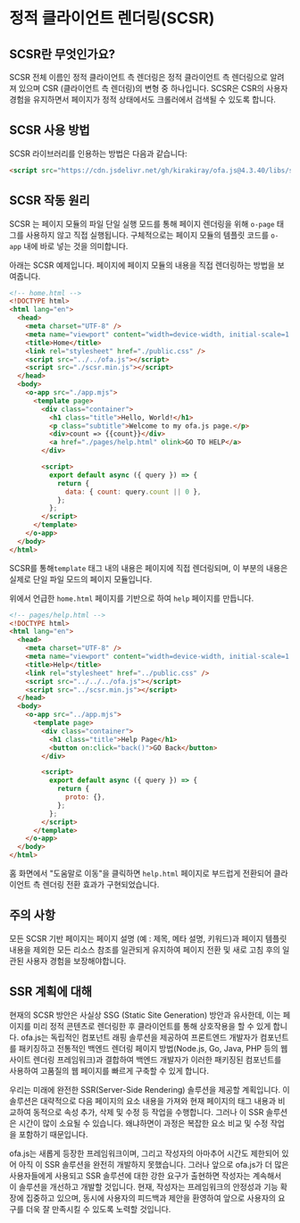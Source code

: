 # 정적 클라이언트 렌더링(SCSR)

## SCSR란 무엇인가요?

SCSR 전체 이름인 정적 클라이언트 측 렌더링은 정적 클라이언트 측 렌더링으로 알려져 있으며 CSR (클라이언트 측 렌더링)의 변형 중 하나입니다. SCSR은 CSR의 사용자 경험을 유지하면서 페이지가 정적 상태에서도 크롤러에서 검색될 수 있도록 합니다.

## SCSR 사용 방법

SCSR 라이브러리를 인용하는 방법은 다음과 같습니다:

```html
<script src="https://cdn.jsdelivr.net/gh/kirakiray/ofa.js@4.3.40/libs/scsr/dist/scsr.min.js"></script>
```

## SCSR 작동 원리

SCSR 는 페이지 모듈의 파일 단일 실행 모드를 통해 페이지 렌더링을 위해 `o-page` 태그를 사용하지 않고 직접 실행됩니다. 구체적으로는 페이지 모듈의 템플릿 코드를 `o-app` 내에 바로 넣는 것을 의미합니다.

아래는 SCSR 예제입니다. 페이지에 페이지 모듈의 내용을 직접 렌더링하는 방법을 보여줍니다.

```html
<!-- home.html -->
<!DOCTYPE html>
<html lang="en">
  <head>
    <meta charset="UTF-8" />
    <meta name="viewport" content="width=device-width, initial-scale=1.0" />
    <title>Home</title>
    <link rel="stylesheet" href="./public.css" />
    <script src="../../ofa.js"></script>
    <script src="./scsr.min.js"></script>
  </head>
  <body>
    <o-app src="./app.mjs">
      <template page>
        <div class="container">
          <h1 class="title">Hello, World!</h1>
          <p class="subtitle">Welcome to my ofa.js page.</p>
          <div>count => {{count}}</div>
          <a href="./pages/help.html" olink>GO TO HELP</a>
        </div>

        <script>
          export default async ({ query }) => {
            return {
              data: { count: query.count || 0 },
            };
          };
        </script>
      </template>
    </o-app>
  </body>
</html>
```

SCSR를 통해`template` 태그 내의 내용은 페이지에 직접 렌더링되며, 이 부분의 내용은 실제로 단일 파일 모드의 페이지 모듈입니다.

위에서 언급한 `home.html` 페이지를 기반으로 하여 `help` 페이지를 만듭니다.

```html
<!-- pages/help.html -->
<!DOCTYPE html>
<html lang="en">
  <head>
    <meta charset="UTF-8" />
    <meta name="viewport" content="width=device-width, initial-scale=1.0" />
    <title>Help</title>
    <link rel="stylesheet" href="../public.css" />
    <script src="../../../ofa.js"></script>
    <script src="../scsr.min.js"></script>
  </head>
  <body>
    <o-app src="../app.mjs">
      <template page>
        <div class="container">
          <h1 class="title">Help Page</h1>
          <button on:click="back()">GO Back</button>
        </div>

        <script>
          export default async ({ query }) => {
            return {
              proto: {},
            };
          };
        </script>
      </template>
    </o-app>
  </body>
</html>

```

홈 화면에서 "도움말로 이동"을 클릭하면 `help.html` 페이지로 부드럽게 전환되어 클라이언트 측 렌더링 전환 효과가 구현되었습니다.

## 주의 사항

모든 SCSR 기반 페이지는 페이지 설명 (예 : 제목, 메타 설명, 키워드)과 페이지 템플릿 내용을 제외한 모든 리소스 참조를 일관되게 유지하여 페이지 전환 및 새로 고침 후의 일관된 사용자 경험을 보장해야합니다.

## SSR 계획에 대해

현재의 SCSR 방안은 사실상 SSG (Static Site Generation) 방안과 유사한데, 이는 페이지를 미리 정적 콘텐츠로 렌더링한 후 클라이언트를 통해 상호작용을 할 수 있게 합니다. ofa.js는 독립적인 컴포넌트 래핑 솔루션을 제공하여 프론트엔드 개발자가 컴포넌트를 패키징하고 전통적인 백엔드 렌더링 페이지 방법(Node.js, Go, Java, PHP 등의 웹 사이트 렌더링 프레임워크)과 결합하여 백엔드 개발자가 이러한 패키징된 컴포넌트를 사용하여 고품질의 웹 페이지를 빠르게 구축할 수 있게 합니다.

우리는 미래에 완전한 SSR(Server-Side Rendering) 솔루션을 제공할 계획입니다. 이 솔루션은 대략적으로 다음 페이지의 요소 내용을 가져와 현재 페이지의 태그 내용과 비교하여 동적으로 속성 추가, 삭제 및 수정 등 작업을 수행합니다. 그러나 이 SSR 솔루션은 시간이 많이 소요될 수 있습니다. 왜냐하면이 과정은 복잡한 요소 비교 및 수정 작업을 포함하기 때문입니다.

ofa.js는 새롭게 등장한 프레임워크이며, 그리고 작성자의 아마추어 시간도 제한되어 있어 아직 이 SSR 솔루션을 완전히 개발하지 못했습니다. 그러나 앞으로 ofa.js가 더 많은 사용자들에게 사용되고 SSR 솔루션에 대한 강한 요구가 출현하면 작성자는 계속해서 이 솔루션을 개선하고 개발할 것입니다. 현재, 작성자는 프레임워크의 안정성과 기능 확장에 집중하고 있으며, 동시에 사용자의 피드백과 제안을 환영하여 앞으로 사용자의 요구를 더욱 잘 만족시킬 수 있도록 노력할 것입니다.